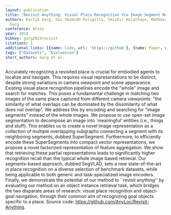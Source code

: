 ```yaml
---
layout: publication
title: 'Revisit Anything: Visual Place Recognition Via Image Segment Retrieval'
authors: Kartik Garg, Sai Shubodh Puligilla, Shishir Kolathaya, Madhava Krishna, Sourav
  Garg
conference: Arxiv
year: 2024
bibkey: garg2024revisit
citations: 1
additional_links: [{name: Code, url: 'https://github'}, {name: Paper, url: 'https://arxiv.org/abs/2409.18049'}]
tags: ["Datasets", "Evaluation"]
short_authors: Garg et al.
---
```

Accurately recognizing a revisited place is crucial for embodied agents to
localize and navigate. This requires visual representations to be distinct,
despite strong variations in camera viewpoint and scene appearance. Existing
visual place recognition pipelines encode the "whole" image and search for
matches. This poses a fundamental challenge in matching two images of the same
place captured from different camera viewpoints: "the similarity of what
overlaps can be dominated by the dissimilarity of what does not overlap". We
address this by encoding and searching for "image segments" instead of the
whole images. We propose to use open-set image segmentation to decompose an
image into `meaningful' entities (i.e., things and stuff). This enables us to
create a novel image representation as a collection of multiple overlapping
subgraphs connecting a segment with its neighboring segments, dubbed
SuperSegment. Furthermore, to efficiently encode these SuperSegments into
compact vector representations, we propose a novel factorized representation of
feature aggregation. We show that retrieving these partial representations
leads to significantly higher recognition recall than the typical whole image
based retrieval. Our segments-based approach, dubbed SegVLAD, sets a new
state-of-the-art in place recognition on a diverse selection of benchmark
datasets, while being applicable to both generic and task-specialized image
encoders. Finally, we demonstrate the potential of our method to ``revisit
anything'' by evaluating our method on an object instance retrieval task, which
bridges the two disparate areas of research: visual place recognition and
object-goal navigation, through their common aim of recognizing goal objects
specific to a place. Source code: https://github.com/AnyLoc/Revisit-Anything.